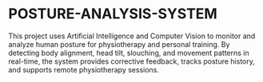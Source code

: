 # POSTURE-ANALYSIS-SYSTEM
This project uses Artificial Intelligence and Computer Vision to monitor and analyze human posture for physiotherapy and personal training. By detecting body alignment, head tilt, slouching, and movement patterns in real-time, the system provides corrective feedback, tracks posture history, and supports remote physiotherapy sessions. 
